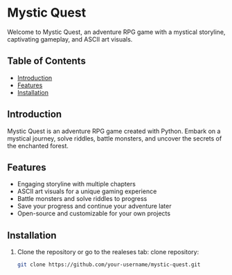 # Mystic Quest

Welcome to Mystic Quest, an adventure RPG game with a mystical storyline, captivating gameplay, and ASCII art visuals.

## Table of Contents

- [Introduction](#introduction)
- [Features](#features)
- [Installation](#installation)

## Introduction

Mystic Quest is an adventure RPG game created with Python. Embark on a mystical journey, solve riddles, battle monsters, and uncover the secrets of the enchanted forest.

## Features

- Engaging storyline with multiple chapters
- ASCII art visuals for a unique gaming experience
- Battle monsters and solve riddles to progress
- Save your progress and continue your adventure later
- Open-source and customizable for your own projects

## Installation

1. Clone the repository or go to the realeses tab:
clone repository:
   ```bash
   git clone https://github.com/your-username/mystic-quest.git
